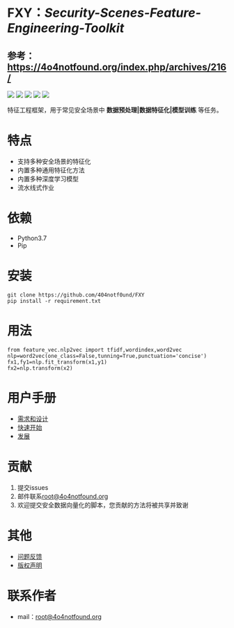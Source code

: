 # FXY：***Security-Scenes-Feature-Engineering-Toolkit***

## 参考：https://4o4notfound.org/index.php/archives/216/

[![](https://img.shields.io/badge/python-3.7-red)](https://www.python.org/) [![](https://img.shields.io/github/license/404notf0und/fxy)](https://github.com/404notf0und/FXY/blob/master/LICENSE) [![](https://img.shields.io/badge/Support%20Security%20Scenes-7%2B-green)](https://github.com/404notf0und/FXY/tree/master/data) [![](https://img.shields.io/badge/Feature%20Methods-3%2B-yellow)](https://github.com/404notf0und/FXY/blob/master/feature_vec/nlp2vec.py) [![](https://img.shields.io/github/stars/404notf0und/FXY)](https://github.com/404notf0und/FXY/stargazers)

特征工程框架，用于常见安全场景中 **数据预处理|数据特征化|模型训练** 等任务。

# 特点
- 支持多种安全场景的特征化
- 内置多种通用特征化方法
- 内置多种深度学习模型
- 流水线式作业

# 依赖
- Python3.7
- Pip

# 安装

    git clone https://github.com/404notf0und/FXY
    pip install -r requirement.txt

# 用法

	from feature_vec.nlp2vec import tfidf,wordindex,word2vec
	nlp=word2vec(one_class=False,tunning=True,punctuation='concise')
	fx1,fy1=nlp.fit_transform(x1,y1)
	fx2=nlp.transform(x2)

# 用户手册
- [需求和设计](https://github.com/404notf0und/FXY/blob/master/docs/%E9%9C%80%E6%B1%82%E5%92%8C%E8%AE%BE%E8%AE%A1.md)
- [快速开始](https://github.com/404notf0und/FXY/blob/master/FXY.py)
- [发展](https://github.com/404notf0und/FXY/blob/master/%E8%80%83%E8%99%91%E5%92%8C%E8%A7%A3%E5%86%B3%E7%9A%84%E9%97%AE%E9%A2%98.md)

# 贡献
1. 提交issues
2. 邮件联系[root@4o4notfound.org](root@4o4notfound.org)
3. 欢迎提交安全数据向量化的脚本，您贡献的方法将被共享并致谢

# 其他
- [问题反馈](https://github.com/404notf0und/FXY/issues/new)
- [版权声明](https://github.com/404notf0und/FXY/blob/master/LICENSE)

# 联系作者
- mail：root@4o4notfound.org
